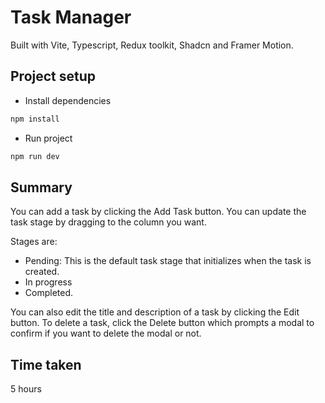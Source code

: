 # Task Manager

Built with Vite, Typescript, Redux toolkit, Shadcn and Framer Motion.

## Project setup

- Install dependencies
```js
npm install
```

- Run project
```js
npm run dev
```

## Summary

You can add a task by clicking the Add Task button. You can update the task stage by dragging to the column you want.

Stages are: 
- Pending: This is the default task stage that initializes when the task is created.
- In progress
- Completed.

You can also edit the title and description of a task by clicking the Edit button. To delete a task, click the Delete button which prompts a modal to confirm if you want to delete the modal or not.

## Time taken

5 hours